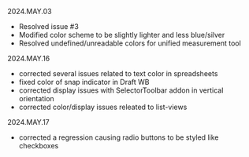 2024.MAY.03
- Resolved issue #3
- Modified color scheme to be slightly lighter and less blue/silver
- Resolved undefined/unreadable colors for unified measurement tool

2024.MAY.16
- corrected several issues related to text color in spreadsheets
- fixed color of snap indicator in Draft WB
- corrected display issues with SelectorToolbar addon in vertical orientation
- corrected color/display issues releated to list-views

2024.MAY.17
- corrected a regression causing radio buttons to be styled like checkboxes
